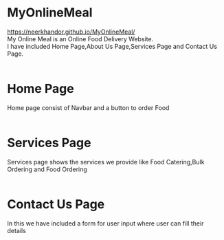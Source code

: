 # MyOnlineMeal
https://neerkhandor.github.io/MyOnlineMeal/<br>
My Online Meal is an Online Food Delivery Website.<br>
I have included Home Page,About Us Page,Services Page and Contact Us Page.<br><br>
# Home Page 
Home page consist of Navbar and a button to order Food<br><br>
# Services Page
Services page shows the services we provide like Food Catering,Bulk Ordering and Food Ordering<br><br>
# Contact Us Page
In this we have included a form for user input where user can fill their details

